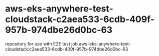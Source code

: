 # aws-eks-anywhere-test-cloudstack-c2aea533-6cdb-409f-957b-974dbe26d0bc-63
repository for use with E2E test job aws-eks-anywhere-test-cloudstack:c2aea533-6cdb-409f-957b-974dbe26d0bc-63
